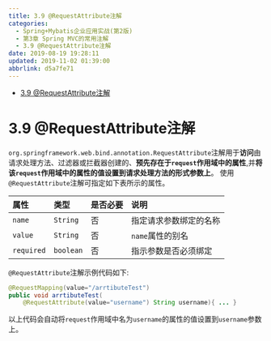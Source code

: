 ```yaml
---
title: 3.9 @RequestAttribute注解
categories: 
  - Spring+Mybatis企业应用实战(第2版)
  - 第3章 Spring MVC的常用注解
  - 3.9 @RequestAttribute注解
date: 2019-08-19 19:28:11
updated: 2019-11-02 01:39:00
abbrlink: d5a7fe71
---
```

- [3.9 @RequestAttribute注解](/ReadingNotes/d5a7fe71/#3-9-RequestAttribute注解)

<!--more-->
<script src="https://cdn.bootcss.com/jquery/3.4.0/jquery.slim.min.js"></script>
<script>$(document).ready(function () {$(".post-body > ul:nth-child(1)").hide();});</script>

<!--end-->
<!--SSTStart-->
# 3.9 @RequestAttribute注解 #
`org.springframework.web.bind.annotation.RequestAttribute`注解用于**访问**由请求处理方法、过滤器或拦截器创建的、**预先存在于`request`作用域中的属性**,并**将该`request`作用域中的属性的值设置到请求处理方法的形式参数上**。
使用`@RequestAttribute`注解可指定如下表所示的属性。

|属性|类型|是否必要|说明|
|:---|:---|:---|:---|
|`name`|`String`|否|指定请求参数绑定的名称|
|`value`|`String`|否|`name`属性的别名|
|`required`|`boolean`|否|指示参数是否必须绑定|
`@RequestAttribute`注解示例代码如下:
```java
@RequestMapping(value="/arrtibuteTest")
public void arrtibuteTest(
    @RequestAttribute(value="username") String username){ ... }
```
以上代码会自动将`request`作用域中名为`username`的属性的值设置到`username`参数上。
<!--SSTStop-->

